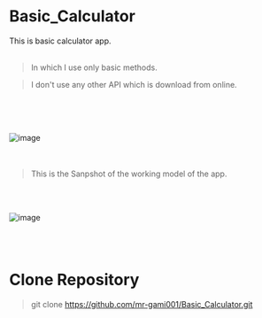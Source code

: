 # Basic_Calculator
This is basic calculator app.
<br/>
<br/>
> In which I use only basic methods.

> I don't use any other API which is download from online.
<br/>
<br/>
<br/>

![image](https://user-images.githubusercontent.com/85818705/184479578-7ba3eb03-91b7-4f4f-acf8-0da2fc953101.png)
<br/>
<br/>
<br/>

> This is the Sanpshot of the working model of the app.
<br/>
<br/>

![image](https://user-images.githubusercontent.com/85818705/184479694-022b4798-b3dc-4233-9d67-667de8c9c0ac.png)

<br/>
<br/>
<h1>Clone Repository</h1>

> git clone https://github.com/mr-gami001/Basic_Calculator.git
